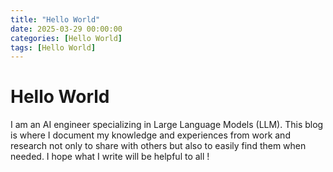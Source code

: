 ```yaml
---
title: "Hello World"
date: 2025-03-29 00:00:00
categories: [Hello World]
tags: [Hello World]
---
```


# Hello World

I am an AI engineer specializing in Large Language Models (LLM). This blog is where I document my knowledge and experiences from work and research not only to share with others but also to easily find them when needed. I hope what I write will be helpful to all !